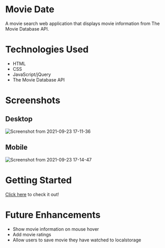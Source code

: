 # Movie Date
A movie search web application that displays movie information from The Movie Database API.

# Technologies Used
- HTML
- CSS 
- JavaScript/jQuery
- The Movie Database API

# Screenshots
## Desktop 

![Screenshot from 2021-09-23 17-11-36](https://user-images.githubusercontent.com/90218534/134586196-418b02ff-0ad3-42d2-9fc5-326c8e01e9f4.png)

## Mobile

![Screenshot from 2021-09-23 17-14-47](https://user-images.githubusercontent.com/90218534/134585352-5ce6497e-9552-47e9-906b-d5b01ad6fa51.png)


# Getting Started
[Click here](https://movie-date.vercel.app/) to check it out!

# Future Enhancements
- Show movie information on mouse hover
- Add movie ratings
- Allow users to save movie they have watched to localstorage
